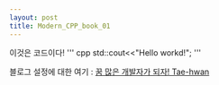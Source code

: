```yaml
---
layout: post
title: Modern_CPP_book_01
---
```



이것은 코드이다!
'''
cpp
std::cout<<"Hello workd!";
'''

블로그 설정에 대한 여기 : [꿈 많은 개발자가 되자! Tae-hwan](http://thdev.net)

